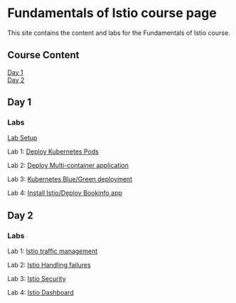 # Fundamentals of Istio course page 

This site contains the content and labs for the Fundamentals of Istio course. 

## Course Content
[Day 1](https://www.dropbox.com/s/aa3r5e8itihbwb1/00%20-%20Fundamentals%20of%20Istio%20Day%201.pdf?dl=0)   
[Day 2](https://www.dropbox.com/s/21an8wtym58w8qk/01%20-%20Fundamentals%20of%20Istio%20Day%202.pdf?dl=0)

## Day 1 

### Labs

[Lab Setup](labs/001-setup-gcp/)

Lab 1: [Deploy Kubernetes Pods](labs/04-pods)

Lab 2: [Deploy Multi-container application](labs/05-multi)

Lab 3: [Kubernetes Blue/Green deployment](labs/06-blue-green)

Lab 4: [Install Istio/Deploy Bookinfo app](labs/install-istio)


## Day 2

### Labs 

Lab 1: [Istio traffic management](labs/traffic-management)   

Lab 2: [Istio Handling failures](labs/fault-injection)   

Lab 3: [Istio Security](labs/istio-security)   

Lab 4: [Istio Dashboard](istio-visibility)   